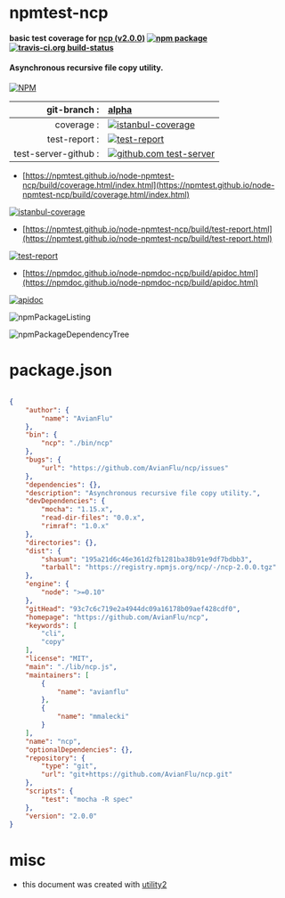 # npmtest-ncp

#### basic test coverage for  [ncp (v2.0.0)](https://github.com/AvianFlu/ncp)  [![npm package](https://img.shields.io/npm/v/npmtest-ncp.svg?style=flat-square)](https://www.npmjs.org/package/npmtest-ncp) [![travis-ci.org build-status](https://api.travis-ci.org/npmtest/node-npmtest-ncp.svg)](https://travis-ci.org/npmtest/node-npmtest-ncp)

#### Asynchronous recursive file copy utility.

[![NPM](https://nodei.co/npm/ncp.png?downloads=true&downloadRank=true&stars=true)](https://www.npmjs.com/package/ncp)

| git-branch : | [alpha](https://github.com/npmtest/node-npmtest-ncp/tree/alpha)|
|--:|:--|
| coverage : | [![istanbul-coverage](https://npmtest.github.io/node-npmtest-ncp/build/coverage.badge.svg)](https://npmtest.github.io/node-npmtest-ncp/build/coverage.html/index.html)|
| test-report : | [![test-report](https://npmtest.github.io/node-npmtest-ncp/build/test-report.badge.svg)](https://npmtest.github.io/node-npmtest-ncp/build/test-report.html)|
| test-server-github : | [![github.com test-server](https://npmtest.github.io/node-npmtest-ncp/GitHub-Mark-32px.png)](https://npmtest.github.io/node-npmtest-ncp/build/app/index.html) | | build-artifacts : | [![build-artifacts](https://npmtest.github.io/node-npmtest-ncp/glyphicons_144_folder_open.png)](https://github.com/npmtest/node-npmtest-ncp/tree/gh-pages/build)|

- [https://npmtest.github.io/node-npmtest-ncp/build/coverage.html/index.html](https://npmtest.github.io/node-npmtest-ncp/build/coverage.html/index.html)

[![istanbul-coverage](https://npmtest.github.io/node-npmtest-ncp/build/screenCapture.buildCi.browser.%252Ftmp%252Fbuild%252Fcoverage.lib.html.png)](https://npmtest.github.io/node-npmtest-ncp/build/coverage.html/index.html)

- [https://npmtest.github.io/node-npmtest-ncp/build/test-report.html](https://npmtest.github.io/node-npmtest-ncp/build/test-report.html)

[![test-report](https://npmtest.github.io/node-npmtest-ncp/build/screenCapture.buildCi.browser.%252Ftmp%252Fbuild%252Ftest-report.html.png)](https://npmtest.github.io/node-npmtest-ncp/build/test-report.html)

- [https://npmdoc.github.io/node-npmdoc-ncp/build/apidoc.html](https://npmdoc.github.io/node-npmdoc-ncp/build/apidoc.html)

[![apidoc](https://npmdoc.github.io/node-npmdoc-ncp/build/screenCapture.buildCi.browser.%252Ftmp%252Fbuild%252Fapidoc.html.png)](https://npmdoc.github.io/node-npmdoc-ncp/build/apidoc.html)

![npmPackageListing](https://npmtest.github.io/node-npmtest-ncp/build/screenCapture.npmPackageListing.svg)

![npmPackageDependencyTree](https://npmtest.github.io/node-npmtest-ncp/build/screenCapture.npmPackageDependencyTree.svg)



# package.json

```json

{
    "author": {
        "name": "AvianFlu"
    },
    "bin": {
        "ncp": "./bin/ncp"
    },
    "bugs": {
        "url": "https://github.com/AvianFlu/ncp/issues"
    },
    "dependencies": {},
    "description": "Asynchronous recursive file copy utility.",
    "devDependencies": {
        "mocha": "1.15.x",
        "read-dir-files": "0.0.x",
        "rimraf": "1.0.x"
    },
    "directories": {},
    "dist": {
        "shasum": "195a21d6c46e361d2fb1281ba38b91e9df7bdbb3",
        "tarball": "https://registry.npmjs.org/ncp/-/ncp-2.0.0.tgz"
    },
    "engine": {
        "node": ">=0.10"
    },
    "gitHead": "93c7c6c719e2a4944dc09a16178b09aef428cdf0",
    "homepage": "https://github.com/AvianFlu/ncp",
    "keywords": [
        "cli",
        "copy"
    ],
    "license": "MIT",
    "main": "./lib/ncp.js",
    "maintainers": [
        {
            "name": "avianflu"
        },
        {
            "name": "mmalecki"
        }
    ],
    "name": "ncp",
    "optionalDependencies": {},
    "repository": {
        "type": "git",
        "url": "git+https://github.com/AvianFlu/ncp.git"
    },
    "scripts": {
        "test": "mocha -R spec"
    },
    "version": "2.0.0"
}
```



# misc
- this document was created with [utility2](https://github.com/kaizhu256/node-utility2)

